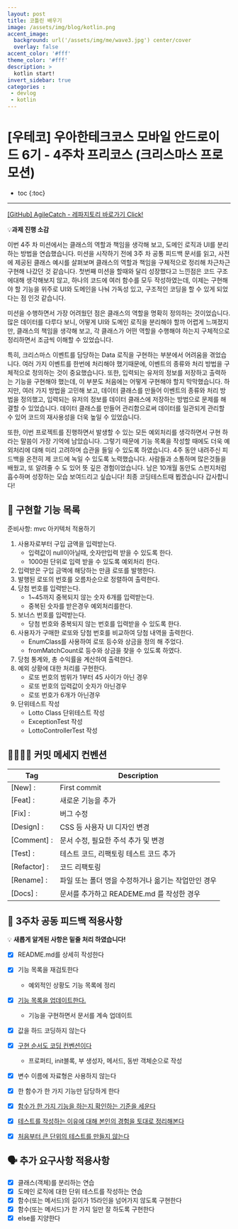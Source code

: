 ```yaml
---
layout: post
title: 코틀린 배우기
image: /assets/img/blog/kotlin.png
accent_image: 
  background: url('/assets/img/me/wave3.jpg') center/cover
  overlay: false
accent_color: '#fff'
theme_color: '#fff'
description: >
  kotlin start!
invert_sidebar: true
categories :
 - devlog	
 - kotlin
---
```


# [우테코] 우아한테크코스 모바일 안드로이드 6기 - 4주차 프리코스 (크리스마스 프로모션)

* toc
{:toc}
---

[[GitHub] AgileCatch - 레파지토리 바로가기 Click!](https://github.com/AgileCatch/kotlin-lotto-6/tree/AgileCatch)

💡**과제 진행 소감**

이번 4주 차 미션에서는 클래스의 역할과 책임을 생각해 보고, 도메인 로직과 UI를 분리하는 방법을 연습했습니다.
미션을 시작하기 전에 3주 차 공통 피드백 문서를 읽고, 사전에 제공된 클래스 예시를 살펴보며 클래스의 역할과 책임을 구체적으로 정리해 차근차근 구현해 나갔던 것 같습니다.
첫번째 미션을 할때와 달리 성장했다고 느낀점은 코드 구조에대해 생각해보지 않고, 하나의 코드에 여러 함수를 모두 작성하였는데, 이제는 구현해야 할 기능을 위주로 UI와 도메인을 나눠 가독성 있고, 구조적인 코딩을 할 수 있게 되었다는 점 인것 같습니다.

미션을 수행하면서 가장 어려웠던 점은 클래스의 역할을 명확히 정의하는 것이었습니다.
많은 데이터를 다루다 보니, 어떻게 UI와 도메인 로직을 분리해야 할까 어렵게 느껴졌지만, 클래스의 책임을 생각해 보고, 각 클래스가 어떤 역할을 수행해야 하는지 구체적으로 정리하면서 조금씩 이해할 수 있었습니다.

특히, 크리스마스 이벤트를 담당하는 Data 로직을 구현하는 부분에서 어려움을 겪었습니다.
 여러 가지 이벤트를 한번에 처리해야 했기때문에, 이벤트의 종류와 처리 방법을 구체적으로 정의하는 것이 중요했습니다. 
또한, 입력되는 유저의 정보를 저장하고 출력하는 기능을 구현해야 했는데, 이 부분도 처음에는 어떻게 구현해야 할지 막막했습니다.
하지만, 여러 가지 방법을 고민해 보고, 데이터 클래스를 만들어 이벤트의 종류와 처리 방법을 정의했고, 입력되는 유저의 정보를 데이터 클래스에 저장하는 방법으로 문제를 해결할 수 있었습니다.  데이터 클래스를 만들어 관리함으로써 데이터를 일관되게 관리할 수 있어 코드의 재사용성을 더욱 높일 수 있었습니다.

또한, 이번 프로젝트를 진행하면서 발생할 수 있는 모든 예외처리를 생각하면서 구현 하라는 말씀이 가장 기억에 남았습니다. 
그렇기 때문에 기능 목록을 작성할 때에도 더욱 예외처리에 대해 미리 고려하며 습관을 들일 수 있도록 하였습니다.
4주 동안 내려주신 피드백을 온전히 제 코드에 녹일 수 있도록 노력했습니다. 사람들과 소통하며 많은것들을 배웠고, 또 알려줄 수 도 있어 뜻 깊은 경험이었습니다.
남은 10개월 동안도 스펀지처럼 흡수하며 성장하는 모습 보여드리고 싶습니다! 최종 코딩테스트때 뵙겠습니다 갑사합니다! 



## 🧾 **구현할 기능 목록**

준비사항: mvc 아키텍처 적용하기

1. 사용자로부터 구입 금액을 입력받는다.
    - 입력값이 null이아닐때, 숫자만입력 받을 수 있도록 한다.
    - 1000원 단위로 입력 받을 수 있도록 예외처리 한다.
2. 입력받은 구입 금액에 해당하는 만큼 로또를 발행한다.
3. 발행된 로또의 번호를 오름차순으로 정렬하여 출력한다.
4. 당첨 번호를 입력받는다.
    - 1~45까지 중복되지 않는 숫자 6개를 입력받는다.
    - 중복된 숫자를 받은경우 예외처리를한다.
5. 보너스 번호를 입력받는다.
    - 당첨 번호와 중복되지 않는 번호를 입력받을 수 있도록 한다.
6. 사용자가 구매한 로또와 당첨 번호를 비교하여 당첨 내역을 출력한다.
    - EnumClass를 사용하여 로또 등수와 상금을 정의 해 주었다.
    - fromMatchCount로 등수와 상금을 찾을 수 있도록 하였다.
7. 당첨 통계와, 총 수익률을 계산하여 출력한다.
8. 예외 상황에 대한 처리를 구현한다.
    - 로또 번호의 범위가 1부터 45 사이가 아닌 경우
    - 로또 번호의 입력값이 숫자가 아닌경우
    - 로또 번호가 6개가 아닌경우
9. 단위테스트 작성
    - Lotto Class 단위테스트 작성
    - ExceptionTest 작성
    - LottoControllerTest 작성



## 🫱🏻‍🫲🏼 **커밋 메세지 컨벤션**

| Tag          | Description                   |
|--------------|-------------------------------|
| [New] :      | First commit                  |
| [Feat] :     | 새로운 기능을 추가                    |
| [Fix] :      | 버그 수정                         |
| [Design] :   | CSS 등 사용자 UI 디자인 변경           |
| [Comment] :  | 문서 수정, 필요한 주석 추가 및 변경         |
| [Test] :     | 테스트 코드, 리팩토링 테스트 코드 추가        |
| [Refactor] : | 코드 리팩토링                       |
| [Rename] :   | 파일 또는 폴더 명을 수정하거나 옮기는 작업만인 경우 |
| [Docs] :   	 | 문서를 추가하고 READEME.md 를 작성한 경우  |



## 📢 **3주차 공동 피드백 적용사항**

💡 **새롭게 알게된 사항은 밑줄 처리 하였습니다!**

- [x] README.md를 상세히 작성한다
- [x] 기능 목록을 재검토한다
    - 예외적인 상황도 기능 목록에 정리
- [x] <u>기능 목록을 업데이트한다.</u>
    - 기능을 구현하면서 문서를 계속 업데이트
- [x] 값을 하드 코딩하지 않는다
- [x] <u>구현 순서도 코딩 컨벤션이다</u>
    - 프로퍼티, init블록, 부 생성자, 메서드, 동반 객체순으로 작성
- [x] 변수 이름에 자료형은 사용하지 않는다
- [x] 한 함수가 한 가지 기능만 담당하게 한다
- [x] <u>함수가 한 가지 기능을 하는지 확인하는 기준을 세운다</u>
- [x] <u>테스트를 작성하는 이유에 대해 본인의 경험을 토대로 정리해본다</u>
- [x] <u>처음부터 큰 단위의 테스트를 만들지 않는다</u>



## 🗣️ **추가 요구사항 적용사항**

- [x] 클래스(객체)를 분리하는 연습
- [x] 도메인 로직에 대한 단위 테스트를 작성하는 연습
- [x] 함수(또는 메서드)의 길이가 15라인을 넘어가지 않도록 구현한다
- [x] 함수(또는 메서드)가 한 가지 일만 잘 하도록 구현한다
- [x] else를 지양한다
